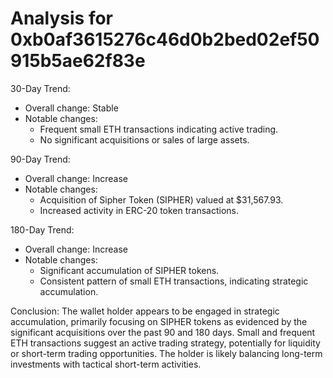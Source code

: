 # Analysis for 0xb0af3615276c46d0b2bed02ef50915b5ae62f83e

30-Day Trend:
- Overall change: Stable
- Notable changes:
  - Frequent small ETH transactions indicating active trading.
  - No significant acquisitions or sales of large assets.

90-Day Trend:
- Overall change: Increase
- Notable changes:
  - Acquisition of Sipher Token (SIPHER) valued at $31,567.93.
  - Increased activity in ERC-20 token transactions.

180-Day Trend:
- Overall change: Increase
- Notable changes:
  - Significant accumulation of SIPHER tokens.
  - Consistent pattern of small ETH transactions, indicating strategic accumulation.

Conclusion:
The wallet holder appears to be engaged in strategic accumulation, primarily focusing on SIPHER tokens as evidenced by the significant acquisitions over the past 90 and 180 days. Small and frequent ETH transactions suggest an active trading strategy, potentially for liquidity or short-term trading opportunities. The holder is likely balancing long-term investments with tactical short-term activities.